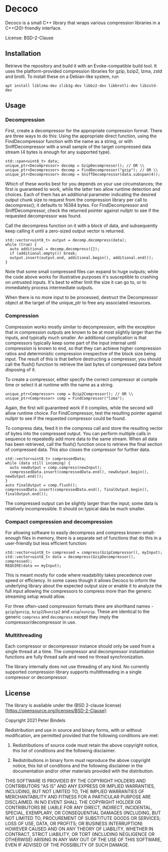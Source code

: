 # Decoco

Decoco is a small C++ library that wraps various compression libraries in a C++(20)-friendly interface.

License: BSD-2-Clause

## Installation

Retrieve the repository and build it with an Evoke-compatible build tool. It uses the platform-provided compression libraries for gzip, bzip2, lzma, zstd and brotli. To install these on a Debian-like system, run

    apt install liblzma-dev zlib1g-dev libbz2-dev libbrotli-dev libzstd-dev

## Usage

### Decompression

First, create a decompressor for the appropriate compression format. There are three ways to do this: Using the appropriate direct function, using the FindDecompressor function with the name as a string, or with SniffDecompressor with a small sample of the target compressed data stream (4 bytes is enough for any supported type).

    std::span<uint8_t> data;
    unique_ptr<Decompressor> decomp = GzipDecompressor(); // OR \\
    unique_ptr<Decompressor> decomp = FindDecompressor("gzip"); // OR \\
    unique_ptr<Decompressor> decomp = SniffDecompressor(data.subspan(4));

Which of these works best for you depends on your use circumstances; the first is guaranteed to work, while the latter two allow runtime detection and choices. Each of them has an additional parameter indicating the desired output chunk size to request from the compression library per call to decompress(); it defaults to 16384 bytes. For FindDecompressor and SniffDecompressor, check the returned pointer against nullptr to see if the requested decompressor was found.

Call the decompress function on it with a block of data, and subsequently keep calling it until a zero-sized output vector is returned.

    std::vector<uint8_t> output = decomp.decompress(data);
    while (true) {
      auto additional = decomp.decompress({});
      if (additional.empty()) break;
      output.insert(output.end, additional.begin(), additional.end());
    }

Note that some small compressed files can expand to huge outputs; while the code above works for illustrative purposes it's susceptible to crashing on untrusted inputs. It's best to either limit the size it can go to, or to immediately process intermediate outputs.

When there is no more input to be processed, destruct the Decompressor object at the target of the unique\_ptr to free any associated resources.

### Compression

Compression works mostly similar to decompression, with the exception that in compression outputs are known to be at most slightly larger than the inputs, and typically much smaller. An additional complication is that compressors typically keep some part of the input internal until compression is known to end, so that they can achieve higher compression ratios and deterministic compression irrespective of the block size being input. The result of this is that before destructing a compressor, you should call the flush() function to retrieve the last bytes of compressed data before disposing of it.

To create a compressor, either specify the correct compressor at compile time or select it at runtime with the name as a string.

    unique_ptr<Compressor> comp = Bzip2Compressor(); // OR \\
    unique_ptr<Compressor> comp = FindCompressor("lzma");

Again, the first will guaranteed work if it compiles, while the second will allow runtime choice. For FindCompressor, test the resulting pointer against nullptr to see if the requested compressor could be found. 

To compress data, feed it in the compress call and store the resulting vector of bytes into the compressed output. You can perform multiple calls in sequence to repeatedly add more data to the same stream. When all data has been retrieved, call the flush() function once to retrieve the final section of compressed data. This also closes the compressor for further data.

    std::vector<uint8_t> compressedData;
    while (data still incoming) {
      auto newOutput = comp.compress(newInput);
      compressedData.insert(compressedData.end(), newOutput.begin(), newOutput.end());
    }
    auto finalOutput = comp.flush();
    compressedData.insert(compressedData.end(), finalOutput.begin(), finalOutput.end());

The compressed output can be slightly larger than the input; some data is relatively incompressible. It should on typical data be much smaller.

### Compact compression and decompression

For allowing software to easily decompress and compress known-small-enough files in memory, there is a separate set of functions that do this in a user-friendly but less efficient function:

    std::vector<uint8_t> compressed = compress(GzipCompressor(), myInput);
    std::vector<uint8_t> data = decompress(GzipDecompressor(), compressed);
    REQUIRE(data == myInput);

This is meant mostly for code where readability takes precedence over speed or efficiency. In some cases though it allows Decoco to inform the underlying library about the expected output size or enable it to analyze the full input allowing the compressors to compress more than the generic streaming setup would allow.

For three often-used compression formats there are shorthand names - `gzip`/`gunzip`, `bzip2`/`bunzip2` and `xzip`/`xunzip`. These are identical to the generic `compress` and `decompress` except they imply the compressor/decompressor in use.

### Multithreading

Each compressor or decompressor instance should only be used from a single thread at a time. The compressor and decompressor instantiation functions are fully thread safe and need no thread synchronization.

The library internally does not use threading of any kind. No currently supported compression library supports multithreading in a single compressor or decompressor.

## License

The library is available under the (BSD 2-clause license)[https://opensource.org/licenses/BSD-2-Clause]:

Copyright 2021 Peter Bindels

Redistribution and use in source and binary forms, with or without modification, are permitted provided that the following conditions are met:

1. Redistributions of source code must retain the above copyright notice, this list of conditions and the following disclaimer.

2. Redistributions in binary form must reproduce the above copyright notice, this list of conditions and the following disclaimer in the documentation and/or other materials provided with the distribution.

THIS SOFTWARE IS PROVIDED BY THE COPYRIGHT HOLDERS AND CONTRIBUTORS "AS IS" AND ANY EXPRESS OR IMPLIED WARRANTIES, INCLUDING, BUT NOT LIMITED TO, THE IMPLIED WARRANTIES OF MERCHANTABILITY AND FITNESS FOR A PARTICULAR PURPOSE ARE DISCLAIMED. IN NO EVENT SHALL THE COPYRIGHT HOLDER OR CONTRIBUTORS BE LIABLE FOR ANY DIRECT, INDIRECT, INCIDENTAL, SPECIAL, EXEMPLARY, OR CONSEQUENTIAL DAMAGES (INCLUDING, BUT NOT LIMITED TO, PROCUREMENT OF SUBSTITUTE GOODS OR SERVICES; LOSS OF USE, DATA, OR PROFITS; OR BUSINESS INTERRUPTION) HOWEVER CAUSED AND ON ANY THEORY OF LIABILITY, WHETHER IN CONTRACT, STRICT LIABILITY, OR TORT (INCLUDING NEGLIGENCE OR OTHERWISE) ARISING IN ANY WAY OUT OF THE USE OF THIS SOFTWARE, EVEN IF ADVISED OF THE POSSIBILITY OF SUCH DAMAGE.
